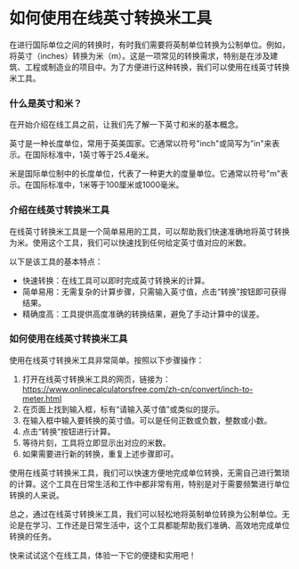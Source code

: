 如何使用在线英寸转换米工具
=============

在进行国际单位之间的转换时，有时我们需要将英制单位转换为公制单位。例如，将英寸（inches）转换为米（m）。这是一项常见的转换需求，特别是在涉及建筑、工程或制造业的项目中。为了方便进行这种转换，我们可以使用在线英寸转换米工具。

### 什么是英寸和米？

在开始介绍在线工具之前，让我们先了解一下英寸和米的基本概念。

英寸是一种长度单位，常用于英美国家。它通常以符号"inch"或简写为"in"来表示。在国际标准中，1英寸等于25.4毫米。

米是国际单位制中的长度单位，代表了一种更大的度量单位。它通常以符号"m"表示。在国际标准中，1米等于100厘米或1000毫米。

### 介绍在线英寸转换米工具

在线英寸转换米工具是一个简单易用的工具，可以帮助我们快速准确地将英寸转换为米。使用这个工具，我们可以快速找到任何给定英寸值对应的米数。

以下是该工具的基本特点：

- 快速转换：在线工具可以即时完成英寸转换米的计算。
- 简单易用：无需复杂的计算步骤，只需输入英寸值，点击“转换”按钮即可获得结果。
- 精确度高：工具提供高度准确的转换结果，避免了手动计算中的误差。

### 如何使用在线英寸转换米工具

使用在线英寸转换米工具非常简单。按照以下步骤操作：

1. 打开在线英寸转换米工具的网页，链接为：<https://www.onlinecalculatorsfree.com/zh-cn/convert/inch-to-meter.html>
2. 在页面上找到输入框，标有“请输入英寸值”或类似的提示。
3. 在输入框中输入要转换的英寸值。可以是任何正数或负数，整数或小数。
4. 点击“转换”按钮进行计算。
5. 等待片刻，工具将立即显示出对应的米数。
6. 如果需要进行新的转换，重复上述步骤即可。

使用在线英寸转换米工具，我们可以快速方便地完成单位转换，无需自己进行繁琐的计算。这个工具在日常生活和工作中都非常有用，特别是对于需要频繁进行单位转换的人来说。

总之，通过在线英寸转换米工具，我们可以轻松地将英制单位转换为公制单位。无论是在学习、工作还是日常生活中，这个工具都能帮助我们准确、高效地完成单位转换的任务。

快来试试这个在线工具，体验一下它的便捷和实用吧！